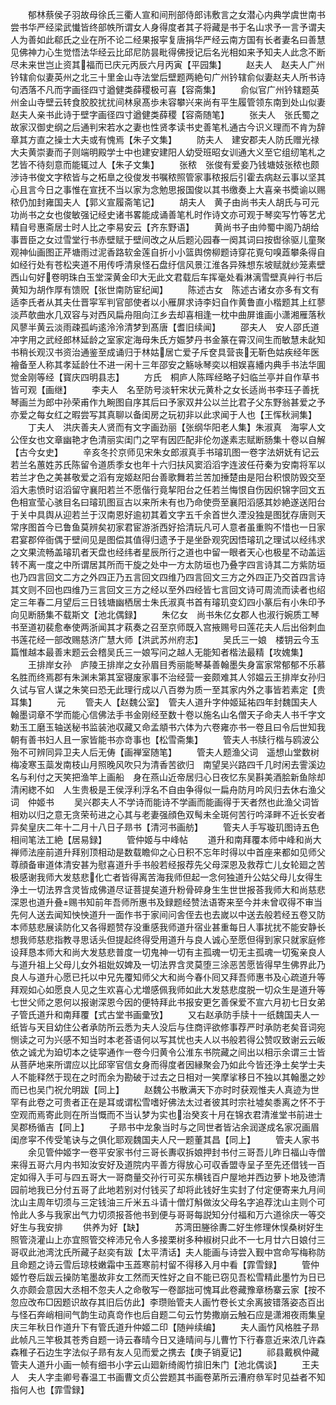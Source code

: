 <!-- { "loadSidebar": true } -->
　　郁林蔡侯子羽故母徐氏三衢人宣和间刑部侍郎讳敷言之女潜心内典学虞世南书尝书华严经梁武懴皆终部帙所谓女人身得度者其子将藏是书于名山求予一言予谓夫人为善如此郗氏之业在所不论二经果报寜复唐捐华严经云南方国有长者妻名曰善慧见佛神力心生觉悟法华经云比邱尼防昙毗得佛授记后名光相如来予知夫人此念不断尽未来世岂止资其福而已庆元丙辰六月丙寅【平园集】
　　赵夫人　赵夫人广州钤辖俞似妻英州之北三十里金山寺法堂后壁题两絶句广州钤辖俞似妻赵夫人所书诗句洒落不凡而字画径四寸遒健类薛稷极可喜【容斋集】
　　俞似官广州钤辖题英州金山寺壁云转食胶胶扰扰间林泉髙歩未容攀兴来尚有平生履管领东南到处山似妻赵夫人亲书此诗于壁字画径四寸遒健类薛稷【容斋随笔】
　　张夫人　张氏蜀之故家汉御史纲之后通判宋若水之妻也性贤孝读书史善笔札通古今识义理而不肯为辞章其方直之操士大夫或有愧焉【朱子文集】
　　防夫人　建安郡夫人防氏赠光禄大夫黄崇妻而子则端明殿学士中也建安建阳人幼受班昭女训通大义至它组纫笔札之艺皆不待刻意而能辄过人【朱子文集】
　　张秾　张俊有爱妾乃钱塘妓张秾也颇渉诗书俊文字秾皆与之柘臯之役俊发书嘱秾照管家事秾报后引霍去病赵云事以坚其心且言今日之事惟在宣抚不当以家为念勉思报国俊以其书缴奏上大喜亲书奬谕以赐秾仍加封雍国夫人【郭义宣履斋笔记】
　　胡夫人　黄子由尚书夫人胡氏与可元功尚书之女也俊敏强记经史诸书畧能成诵善笔札时作诗文亦可观于琴奕写竹等艺尤精自号惠斋居士时人比之李易安云【齐东野语】
　　黄尚书子由帅蜀中阁乃胡给事晋臣之女过雪堂行书赤壁赋于壁间改之从后题沁园春一阕其词曰按辔徐驱儿童聚观神仙画图正芹塘雨过泥香路软金莲自折小小篮舆傍柳题诗穿花覔句嗅蕋攀条得自如经行处有苍松夹道不用传呼清泉怪石盘纡信风景江淮各异殊想东坡赋就纱笼素壁西山句好卷明珠白玉堂深黄金印大无此文君载后车挥毫处看淋漓雪壁真艸行书后黄知为胡作厚有馈贶【张世南防宦纪闻】
　　陈述古女　陈述古诸女亦多有文有适李氏者从其夫仕晋寜军判官部使者以小雁屏求诗李妇自作黄鲁直小楷题其上红蓼淡芦欹曲水几双容与对西风扁舟阻向江乡去却喜相逢一枕中曲屏谁画小潇湘雁落秋风蓼半黄云淡雨疎孤屿逺泠泠清梦到髙唐【耆旧续闻】
　　邵夫人　安人邵氏道冲字用之武经郎林延龄之室家定海母朱氏方娠梦丹书金篆在霄汉间生而敏慧未龀知书稍长观汉书资治通鉴至成诵归于林姑居亡爱子斥奁具营丧无靳色姑疾经年医襘备至人称其孝延龄仕不进一闲十三年邵安之觞咏琴奕以相娱喜繙内典手书法华圎觉金刚等经【寳庆四明县志】
　　方氏　桐庐人陈晖经略子妇临兰亭并自作草书皆可观【画继】
　　李夫人　名至防号淡轩宋状元黄朴之女长适尚书李珏子善抚琴画兰为郎中孙荣甫作九畹图自序其后曰予家双井公以兰比君子父东野翁甚爱之予亦爱之每女红之暇尝写其真聊以备闺房之玩初非以此求闻于人也【王恽秋涧集】
　　丁夫人　洪庆善夫人贤而有文字画劲丽【张纲华阳老人集】朱淑真　海寜人文公侄女也文章幽艳才色清丽实闺门之罕有因匹配非伦勿遂素志赋断肠集十卷以自解【古今女史】
　　辛亥冬扵京师见宋朱女郎淑真手书璿玑图一卷字法妍妩有记云若兰名蕙姓苏氏陈留令道质季女也年十六归扶风窦滔滔字连波任苻秦为安南将军以若兰才色之美甚敬爱之滔有宠姬赵阳台善歌舞若兰苦加捶楚由是阳台积恨防毁交至滔大恚愤时诏滔留守襄阳若兰不愿偕行竟挈阳台之任若兰悔恨自伤因织锦字回文五色相宣莹心骇目名曰璿玑图亘古以来所未有也乃命使赍至襄阳滔感其妙絶遂送阳台于关中具舆从迎若兰于汉南恩好逾初其着文字五千余首世久湮没独是图犹存唐则天常序图首今已鲁鱼莫辨矣初家君宦游浙西好拾清玩凡可人意者虽重购不惜也一日家君宴郡倅衙偶于壁间见是图偿其值得归遗予于是坐卧观究因悟璿玑之理试以经纬求之文果流畅盖璿玑者天盘也经纬者星辰所行之道也中留一眼者天心也极星不动盖运转不离一度之中所谓居其所而干旋之处中一方太防垣也乃叠字四言诗其二方紫防垣也乃四言回文二方之外四正乃五言回文四维乃四言回文三方之外四正乃交首四言诗其文则不回也四维乃三言回文三方之经以至外四经皆七言回文诗可周流而读者也绍定三年春二月望后三日钱塘幽栖居士朱氏淑真书首有璿玑变幻四小篆后有小朱印予向见断肠集不载斯文【池北偶録】
　　朱亿女　尚书朱亿女郡人也淑行婉质工琴书至道初裴愈奉使两浙闻其才萟奏之召至京师既入宫掖赐号曰莲花夫人后出俗刺血书莲花经一部改赐慈济广慧大师【洪武苏州府志】
　　吴氏三一娘　楼钥云今玉篇惟越本最善末题云会稽吴氏三一娘写问之越人无能知者楷法最精【攻媿集】
　　王排岸女孙　庐陵王排岸之女孙眉目秀丽能琴棊善翰墨失身富家常郁郁不乐慕名胜而终焉郡有朱渊未第其室寝废家事不治经营一妾颇难其人邻媪云王排岸女孙归久试与官人谋之朱笑曰恐无此理行成以八百劵为质一至其家内外之事皆若素定【贵耳集】
　　元
　　管夫人【赵魏公室】　管夫人道升字仲姬延祐四年封魏国夫人翰墨词章不学而能心信佛法手书金刚经至数十卷以施名山名僧天子命夫人书千字文勅玉工磨玉轴送秘书监装池収藏又命孟頫书六体为六卷雍亦书一卷且曰令后世知我朝有善书妇人且一家皆能书亦竒事也【松雪斋集】
　　管夫人书牍行楷与鸥波公殆不可辨同异卫夫人后无俦【画禅室随笔】
　　管夫人题渔父词　遥想山堂数树梅凌寒玉蘂发南枝山月照晚风吹只为清香苦欲归　南望吴兴路四千几时闲去霅溪边名与利付之天笑把渔竿上画船　身在燕山近帝居归心日夜忆东吴斟美酒脍新鱼除却清闲緫不如　人生贵极是王侯浮利浮名不自由争得似一扁舟防月吟风归去休右渔父词　仲姬书
　　吴兴郡夫人不学诗而能诗不学画而能画得于天者然也此渔父词皆相劝以归之意无贪荣茍进之心其与老妻强顔色双髩未全斑何苦行吟泽畔不近长安者异矣皇庆二年十二月十八日子昻书【清河书画舫】
　　管夫人手写璇玑图诗五色相间笔法工絶【居易録】
　　管仲姬与中峰帖
　　道升和南拜覆本师中峰和尚大禅师法座前道升拜别顶相动是数载瞻仰之心日积不忘年时得以中首座来都如见师父尊顔备审道体清安甚为慰喜道升手书般若经报荐先父母深恩及救荐亡儿女轮廻之苦极感谢我师大发慈悲化亡者皆得离苦海我师但起一念何独道升公姑父母儿女得生浄土一切法界含灵皆成佛道尽证菩提矣道升粉骨碎身生生世世报荅我师大和尚慈悲深恩也道升叠赐书知前年吾师所惠书及録题经赞法语寄来至今并未曾収得不审当先何人送去闻知怏怏道升一面作书于家间问舎侄去也去嵗以中送去般若经五卷又防本师慈悲展读防化又各得题赞存没重感我师道升宿业甚重每日人事扰扰不能安静长想我师慈悲指教寻思话头但提起终得受用道升与良人诚心至愿但得到家只就家庭修设拜恳本师大和尚大发慈悲普度一切鬼神一切有主孤魂一切无主孤魂一切寃亲良人与道升祖上父母儿女外祖妣奴婢及一切法界含灵莫堕三涂恶苦愿皆得早生佛界此乃良人与道升心愿已托以中兄先覆知师父大和尚今春仆囘又拜吾师惠书及心疏道升等拜观如心如愿良人见之生欢喜心尤増感佩我师如此大发慈悲度脱一切众生是道升等七世父师之恩何以报谢深恩今因的便特拜此书报安更乞善保爱不宣六月初七日女弟子管氏道升和南拜覆【式古堂书画彚攷】
　　又右赵承防手牍十一纸魏国夫人一纸皆与天目幼住公者承防所云悉为夫人没后与住商评欲修事荐严时承防老矣音词宛恻读之可为兴感不知当时本老荅语何以写其忧也夫人以书般若得公赞叹致谢云云皈依之诚尤为廹切本之徒寜通作一卷今归黄令公淮东书院藏之间出以相示余谓三士皆从菩萨地来所谓应以比邱宰官信女身而得度者因縁聚会乃如此今皆还浄土矣学士夫人不能释然于现在之时而余为勘破于过去之日相对一笑摩挲移日不独以其翰墨之妙而已也吴门祝允明跋【同上】
　　赵魏公书散满天下亦时时获观惟夫人真迹为世罕有此卷之可贵者正在是耳或谓松雪嗜好佛法太过者彼其时宗社墟矣黍离之怀不于空观而焉寄此则在所当慨而不当认梦为实也治癸亥十月在锦衣君清淮堂书前进士吴郡杨循吉【同上】
　　子昻书中龙象当时与之同世者皆沾余润遂成名家况画眉闺彦寜不传受笔诀与之俱化耶观魏国夫人尺一题董其昌【同上】
　　管夫人家书
　　余见管仲姬字一卷平安家书付三哥长夀収拆娘押封书付三哥吾儿昨日福山寺僧来得五哥六月内书知汝安好及道院内平善方得放心可収香盟寺呈子至先还借钱一百定如得入手可与四五哥大一哥商量交孙行可买东横钱百户屋地并西边萝卜地及徳清园前地我已分付五哥了此地若别对付钱买了却将此钱好生实封了付定便寄来九月间沈山主周年切须与三定钱油三斤米五斗请十僧灯斛做汝父母名字追荐沈山主则个可怜此人多与我家出气力切须报荅他书到便与哥哥每説知分付福和万六道徐庆一等交好生与我安排
　　供养为好【缺】　　　　苏湾田塍徐夀二好生修理休悮桑树好生照管浇灌山上亦宜照管交梓沛兄令人多接栗树多种椒树只此不一七月廿六日娘付三哥収此池湾沈氏所藏子赵奕有跋【太平清话】夫人能画与诗尝入觐中宫命写梅称防且命题之诗云雪后琼枝嫩霜中玉蕋寒前村留不得移入月中看【霏雪録】
　　管仲姬竹卷后跋云操防笔墨故非女工然而天性好之自不能已窃见吾松雪精此墨竹为日已久亦颇会意因大丞相不忽夫人之命敬写一卷鄙拙可愧耳此卷藏豫章杨寨云家【按不忽应改布□因题识故存其旧后仿此】李瓒贻管夫人画竹卷长丈余离披错落姿态百出与怪石奔峭相间气韵生动真竒作也后自题二句云竹势撒崩云触石应是潇湘夜雨集皇庆三年秋日作道升下有管氏道升仲姬二印【随艸续编】
　　夫人画竹风格胜子昻此帧凡三竿极其苍秀自题一诗云春晴今日又逄晴间与儿曹竹下行春意近来浓几许森森稚子石边生字法似子昻有友人见而爱之携去【庚子销夏记】
　　祁县戴枫仲藏管夫人道升小画一帧有细书小字云山廻新绮阁竹揜旧朱门【池北偶谈】
　　王夫人　夫人字圭卿号春温工书画曹文贞公尝题其书画卷苐所云漕府叅军时见益者不知指何人也【霏雪録】
